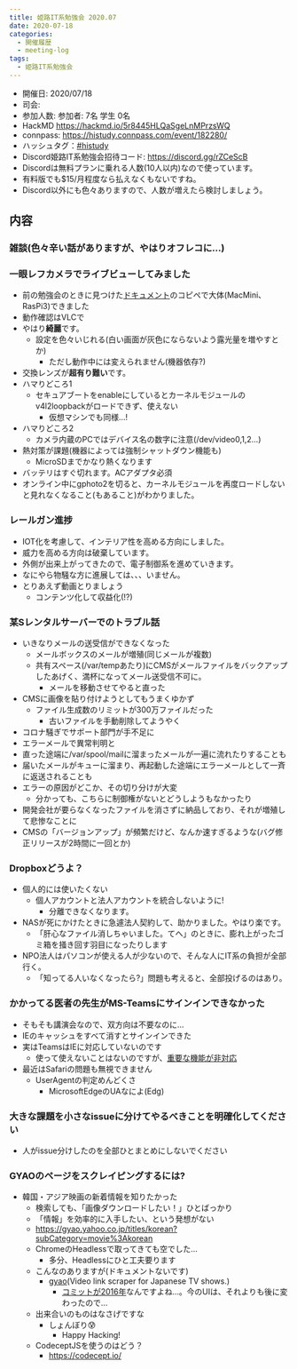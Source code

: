 ```yaml
---
title: 姫路IT系勉強会 2020.07
date: 2020-07-18
categories:
  - 開催履歴
  - meeting-log
tags:
  - 姫路IT系勉強会
---
```


* 開催日: 2020/07/18
* 司会:
* 参加人数: 参加者: 7名 学生 0名
* HackMD https://hackmd.io/5r8445HLQaSgeLnMPrzsWQ
* connpass: https://histudy.connpass.com/event/182280/
* ハッシュタグ：[#histudy](https://twitter.com/search?q=%23histudy&src=typd)
* Discord姫路IT系勉強会招待コード: https://discord.gg/rZCeScB
* Discordは無料プランに乗れる人数(10人以内)なので使っています。
* 有料版でも$15/月程度なら払えなくもないですね。
* Discord以外にも色々ありますので、人数が増えたら検討しましょう。

## 内容

### 雑談(色々辛い話がありますが、やはりオフレコに...)

### 一眼レフカメラでライブビューしてみました

* 前の勉強会のときに見つけた[ドキュメント](https://medium.com/nerdery/dslr-webcam-setup-for-linux-9b6d1b79ae22)のコピペで大体(MacMini、RasPi3)できました
* 動作確認はVLCで
* やはり**綺麗**です。
    * 設定を色々いじれる(白い画面が灰色にならないよう露光量を増やすとか)
        * ただし動作中には変えられません(機器依存?)
* 交換レンズが**超有り難い**です。
* ハマりどころ1
    * セキュアブートをenableにしているとカーネルモジュールのv4l2loopbackがロードできず、使えない
        * 仮想マシンでも同様...!
* ハマりどころ2
    * カメラ内蔵のPCではデバイス名の数字に注意(/dev/video0,1,2...)
* 熱対策が課題(機器によっては強制シャットダウン機能も)
    * MicroSDまでかなり熱くなります
* バッテリはすぐ切れます。ACアダプタ必須
* オンライン中にgphoto2を切ると、カーネルモジュールを再度ロードしないと見れなくなること(もあること)がわかりました。

### レールガン進捗

* IOT化を考慮して、インテリア性を高める方向にしました。
* 威力を高める方向は破棄しています。
* 外側が出来上がってきたので、電子制御系を進めていきます。
* なにやら物騒な方に進展しては、、、いません。
* とりあえず動画とりましょう
    * コンテンツ化して収益化(!?)

### 某Sレンタルサーバーでのトラブル話

* いきなりメールの送受信ができなくなった
    * メールボックスのメールが増殖(同じメールが複数)
    * 共有スペース(/var/tempあたり)にCMSがメールファイルをバックアップしたあげく、満杯になってメール送受信不可に。
        * メールを移動させてやると直った
* CMSに画像を貼り付けようとしてもうまくゆかず
    * ファイル生成数のリミットが300万ファイルだった
        * 古いファイルを手動削除してようやく
* コロナ騒ぎでサポート部門が手不足に
* エラーメールで異常判明と
* 直った途端に/var/spool/mailに溜まったメールが一遍に流れたりすることも
* 届いたメールがキューに溜まり、再起動した途端にエラーメールとして一斉に返送されることも
* エラーの原因がどこか、その切り分けが大変
    * 分かっても、こちらに制御権がないとどうしようもなかったり
* 開発会社が要らなくなったファイルを消さずに納品しており、それが増殖して悲惨なことに
* CMSの「バージョンアップ」が頻繁だけど、なんか速すぎるような(バグ修正リリースが2時間に一回とか)

### Dropboxどうよ？

* 個人的には使いたくない
    * 個人アカウントと法人アカウントを統合しないように!
        * 分離できなくなります。
* NASが死にかけたときに急遽法人契約して、助かりました。やはり楽です。
    * 「肝心なファイル消しちゃいました。てへ」のときに、膨れ上がったゴミ箱を掻き回す羽目になったりします
* NPO法人はパソコンが使える人が少ないので、そんな人にIT系の負担が全部行く。
    * 「知ってる人いなくなったら?」問題も考えると、全部投げるのはあり。

### かかってる医者の先生がMS-Teamsにサインインできなかった

* そもそも講演会なので、双方向は不要なのに…
* IEのキャッシュをすべて消すとサインインできた
* 実はTeamsはIEに対応していないのです
    * 使って使えないことはないのですが、[重要な機能が非対応](https://support.microsoft.com/ja-jp/office/%E3%82%B5%E3%83%9D%E3%83%BC%E3%83%88%E3%81%95%E3%82%8C%E3%81%A6%E3%81%84%E3%81%AA%E3%81%84%E3%83%96%E3%83%A9%E3%82%A6%E3%82%B6%E3%83%BC%E3%81%A7-teams-%E4%BC%9A%E8%AD%B0%E3%81%AB%E5%8F%82%E5%8A%A0%E3%81%99%E3%82%8B-daafdd3c-ac7a-4855-871b-9113bad15907)
* 最近はSafariの問題も無視できません
    * UserAgentの判定めんどくさ
        * MicrosoftEdgeのUAなによ(Edg)

### 大きな課題を小さなissueに分けてやるべきことを明確化してください

* 人がissue分けしたのを全部ひとまとめにしないでください

### GYAOのページをスクレイピングするには?

* 韓国・アジア映画の新着情報を知りたかった
    * 検索しても、「画像ダウンロードしたい！」ひとばっかり
    * 「情報」を効率的に入手したい、という発想がない
    * <https://gyao.yahoo.co.jp/titles/korean?subCategory=movie%3Akorean>
    * ChromeのHeadlessで取ってきても空でした…
        * 多分、Headlessにひと工夫要ります
    * こんなのありますが(ドキュメントないです)
        * [gyao](https://github.com/jcduran05/gyao)(Video link scraper for Japanese TV shows.)
            * [コミットが2016年](https://github.com/jcduran05/gyao/commits/master)なんですよね…。今のUIは、それよりも後に変わったので…
    * 出来合いのものはなさげですな
        * しょんぼり😰
            * Happy Hacking!
    * CodeceptJSを使うのはどう？
        * https://codecept.io/
